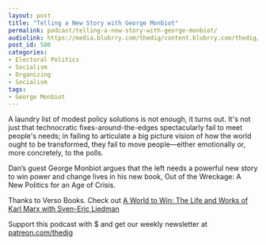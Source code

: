 ```yaml
---
layout: post
title: "Telling a New Story with George Monbiot"
permalink: podcast/telling-a-new-story-with-george-monbiot/
audiolink: https://media.blubrry.com/thedig/content.blubrry.com/thedig/The_Dig_-_EP_114_-_Monbiot.mp3
post_id: 586
categories: 
- Electoral Politics
- Socialism
- Organizing
- Socialism
tags: 
- George Monbiot
---
```


A laundry list of modest policy solutions is not enough, it turns out. It's not just that technocratic fixes-around-the-edges spectacularly fail to meet people's needs; in failing to articulate a big picture vision of how the world ought to be transformed, they fail to move people—either emotionally or, more concretely, to the polls.

Dan’s guest George Monbiot argues that the left needs a powerful new story to win power and change lives in his new book, Out of the Wreckage: A New Politics for an Age of Crisis.

Thanks to Verso Books. Check out [A World to Win: The Life and Works of Karl Marx with Sven-Eric Liedman](https://www.versobooks.com/events/1785-a-world-to-win-the-life-and-works-of-karl-marx-with-sven-eric-liedman)

Support this podcast with $ and get our weekly newsletter at [patreon.com/thedig](http://www.patreon.com/TheDig) 
